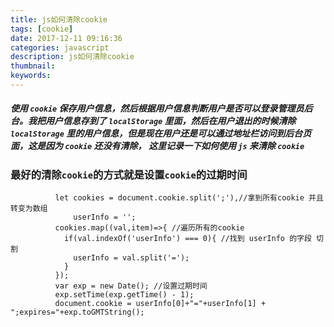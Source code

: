 ```yaml
---
title: js如何清除cookie
tags: [cookie] 
date: 2017-12-11 09:16:36
categories: javascript
description: js如何清除cookie
thumbnail:
keywords:
---
```


##### 使用 `cookie` 保存用户信息，然后根据用户信息判断用户是否可以登录管理员后台。我把用户信息存到了 `localStorage` 里面，然后在用户退出的时候清除 `localStorage` 里的用户信息，但是现在用户还是可以通过地址栏访问到后台页面，这是因为 `cookie` 还没有清除， 这里记录一下如何使用 `js` 来清除 `cookie`

<!-- more -->

### 最好的清除`cookie`的方式就是设置`cookie`的过期时间

```
          let cookies = document.cookie.split(';'),//拿到所有cookie 并且转变为数组
              userInfo = '';
          cookies.map((val,item)=>{ //遍历所有的cookie
            if(val.indexOf('userInfo') === 0){ //找到 userInfo 的字段 切割
              userInfo = val.split('=');
            }
          });
          var exp = new Date(); //设置过期时间
          exp.setTime(exp.getTime() - 1);
          document.cookie = userInfo[0]+"="+userInfo[1] + ";expires="+exp.toGMTString();
```
